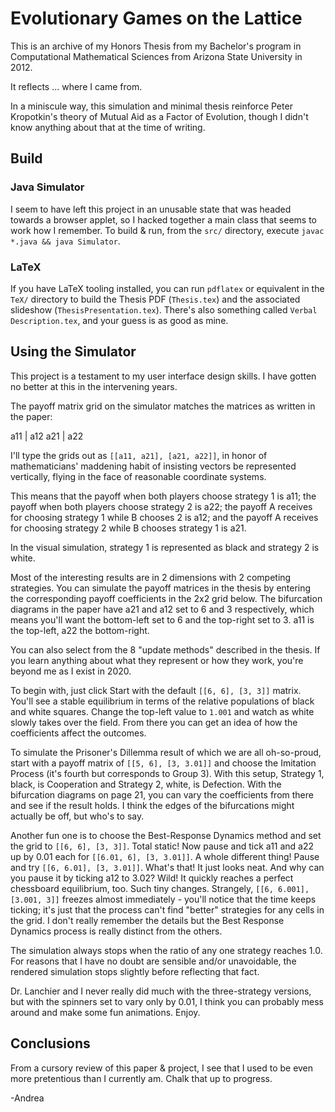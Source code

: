 # Evolutionary Games on the Lattice

This is an archive of my Honors Thesis from my Bachelor's program in Computational Mathematical Sciences from Arizona State University in 2012.

It reflects ... where I came from.

In a miniscule way, this simulation and minimal thesis reinforce Peter Kropotkin's theory of Mutual Aid as a Factor of Evolution, though I didn't know anything about that at the time of writing.

## Build

### Java Simulator

I seem to have left this project in an unusable state that was headed towards a browser applet, so I hacked together a main class that seems to work how I remember. To build & run, from the `src/` directory, execute `javac *.java && java Simulator`.

### LaTeX

If you have LaTeX tooling installed, you can run `pdflatex` or equivalent in the `TeX/` directory to build the Thesis PDF (`Thesis.tex`) and the associated slideshow (`ThesisPresentation.tex`). There's also something called `Verbal Description.tex`, and your guess is as good as mine.

## Using the Simulator

This project is a testament to my user interface design skills. I have gotten no better at this in the intervening years.

The payoff matrix grid on the simulator matches the matrices as written in the paper:

a11 | a12
a21 | a22

I'll type the grids out as `[[a11, a21], [a21, a22]]`, in honor of mathematicians' maddening habit of insisting vectors be represented vertically, flying in the face of reasonable coordinate systems.

This means that the payoff when both players choose strategy 1 is a11; the payoff when both players choose strategy 2 is a22; the payoff A receives for choosing strategy 1 while B chooses 2 is a12; and the payoff A receives for choosing strategy 2 while B chooses strategy 1 is a21.

In the visual simulation, strategy 1 is represented as black and strategy 2 is white.

Most of the interesting results are in 2 dimensions with 2 competing strategies. You can simulate the payoff matrices in the thesis by entering the corresponding payoff coefficients in the 2x2 grid below. The bifurcation diagrams in the paper have a21 and a12 set to 6 and 3 respectively, which means you'll want the bottom-left set to 6 and the top-right set to 3. a11 is the top-left, a22 the bottom-right.

You can also select from the 8 "update methods" described in the thesis. If you learn anything about what they represent or how they work, you're beyond me as I exist in 2020.

To begin with, just click Start with the default `[[6, 6], [3, 3]]` matrix. You'll see a stable equilibrium in terms of the relative populations of black and white squares. Change the top-left value to `1.001` and watch as white slowly takes over the field. From there you can get an idea of how the coefficients affect the outcomes.

To simulate the Prisoner's Dillemma result of which we are all oh-so-proud, start with a payoff matrix of `[[5, 6], [3, 3.01]]` and choose the Imitation Process (it's fourth but corresponds to Group 3). With this setup, Strategy 1, black, is Cooperation and Strategy 2, white, is Defection. With the bifurcation diagrams on page 21, you can vary the coefficients from there and see if the result holds. I think the edges of the bifurcations might actually be off, but who's to say.

Another fun one is to choose the Best-Response Dynamics method and set the grid to `[[6, 6], [3, 3]]`. Total static! Now pause and tick a11 and a22 up by 0.01 each for `[[6.01, 6], [3, 3.01]]`. A whole different thing! Pause and try `[[6, 6.01], [3, 3.01]]`. What's that! It just looks neat. And why can you pause it by ticking a12 to 3.02? Wild! It quickly reaches a perfect chessboard equilibrium, too. Such tiny changes. Strangely, `[[6, 6.001], [3.001, 3]]` freezes almost immediately - you'll notice that the time keeps ticking; it's just that the process can't find "better" strategies for any cells in the grid. I don't really remember the details but the Best Response Dynamics process is really distinct from the others.

The simulation always stops when the ratio of any one strategy reaches 1.0. For reasons that I have no doubt are sensible and/or unavoidable, the rendered simulation stops slightly before reflecting that fact.

Dr. Lanchier and I never really did much with the three-strategy versions, but with the spinners set to vary only by 0.01, I think you can probably mess around and make some fun animations. Enjoy.

## Conclusions

From a cursory review of this paper & project, I see that I used to be even more pretentious than I currently am. Chalk that up to progress.

-Andrea
